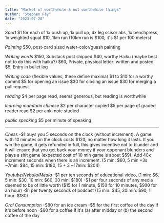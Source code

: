 ```yaml
---
title: "Market of worthwhile & not worthwhile things"
author: "Stephen Fay"
date: "2023-07-28"
---
```



*Sport*
\$1 for each of 1x push up, 1x pull up, 4x leg scisor abs, 1x benchpress, 1x weighted squat
\$10, 1km run (10km run is $100, it's \$1 per 100 meters)

*Painting*
\$50, post-card sized water-color/guash painting

*Writing words*
\$150, Substack post shipped
\$40, worthy Haiku (maybe best not to do this with haiku?)
\$60, Private, physical letter: written and posted
\$5, Entry in bullet log

*Writing code* (flexible values, these define maxima)
\$1 to \$10 for a worthy commit
\$5 for opening an issue
\$30 for closing an issue
\$30 for merging a pull request

*reading*
\$4 per page read, seems generous, but reading is worthwhile

*learning mandarin chinese*
\$2 per character copied
\$5 per page of graded reader read
\$2 per anki note studied

*public speaking*
\$5 per minute of speaking

---

*Chess*
-\$1 buys you 5 seconds on the clock (without increment). A game with 10 minutes on the clock costs $120, no matter how long it lasts. If you win the game, it gets refunded in full, this gives incentive not to blunder and it will ensure that you get back your money if your opponant blunders and plays a shit game (expected cost of 10 min game is about $59). Add 40x increment seconds when there is an increment. (5 min: \$60, 5 min +3s ~7min: \$84, 15 min: \$180, 15 + 3 ~17min: \$204)

*Youtube/Nebula/Media*
-\$1 per ten seconds of educational video, (1 min: \$6, 5 min: \$30, 10 min: \$60, 30 min: \$180)
-\$1 per four seconds of any media deemed to be of little worth (\$15 for 1 minute, \$150 for 10 minutes, \$900 for an hour)
-\$1 per twenty seconds of podcast (15 min: \$45, 30 min: \$90, 1 hour: \$180)

*Oral Consumption*
-\$80 for an ice cream
-\$5 for the first coffee of the day if it's before noon
-\$60 for a coffee if it's (a) after midday or (b) the second coffee of the day





